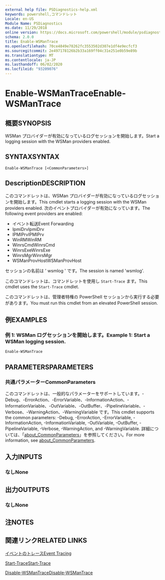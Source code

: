 ```yaml
---
external help file: PSDiagnostics-help.xml
keywords: powershell,コマンドレット
Locale: en-US
Module Name: PSDiagnostics
ms.date: 11/29/2018
online version: https://docs.microsoft.com/powershell/module/psdiagnostics/enable-wsmantrace?view=powershell-6&WT.mc_id=ps-gethelp
schema: 2.0.0
title: Enable-WSManTrace
ms.openlocfilehash: 70ce4849e78262fc3553502d307e1df4e9ecfcf3
ms.sourcegitcommit: 2e497178126b2b33a169ff04c31e251e0b59e89b
ms.translationtype: MT
ms.contentlocale: ja-JP
ms.lasthandoff: 06/02/2020
ms.locfileid: "93209076"
---
```

# <span data-ttu-id="ef226-103">Enable-WSManTrace</span><span class="sxs-lookup"><span data-stu-id="ef226-103">Enable-WSManTrace</span></span>

## <span data-ttu-id="ef226-104">概要</span><span class="sxs-lookup"><span data-stu-id="ef226-104">SYNOPSIS</span></span>
<span data-ttu-id="ef226-105">WSMan プロバイダーが有効になっているログセッションを開始します。</span><span class="sxs-lookup"><span data-stu-id="ef226-105">Start a logging session with the WSMan providers enabled.</span></span>

## <span data-ttu-id="ef226-106">SYNTAX</span><span class="sxs-lookup"><span data-stu-id="ef226-106">SYNTAX</span></span>

```
Enable-WSManTrace [<CommonParameters>]
```

## <span data-ttu-id="ef226-107">Description</span><span class="sxs-lookup"><span data-stu-id="ef226-107">DESCRIPTION</span></span>
<span data-ttu-id="ef226-108">このコマンドレットは、WSMan プロバイダーが有効になっているログセッションを開始します。</span><span class="sxs-lookup"><span data-stu-id="ef226-108">This cmdlet starts a logging session with the WSMan providers enabled.</span></span> <span data-ttu-id="ef226-109">次のイベントプロバイダーが有効になっています。</span><span class="sxs-lookup"><span data-stu-id="ef226-109">The following event providers are enabled:</span></span>

- <span data-ttu-id="ef226-110">イベント転送</span><span class="sxs-lookup"><span data-stu-id="ef226-110">Event Forwarding</span></span>
- <span data-ttu-id="ef226-111">IpmiDrv</span><span class="sxs-lookup"><span data-stu-id="ef226-111">IpmiDrv</span></span>
- <span data-ttu-id="ef226-112">IPMIPrv</span><span class="sxs-lookup"><span data-stu-id="ef226-112">IPMIPrv</span></span>
- <span data-ttu-id="ef226-113">WinRM</span><span class="sxs-lookup"><span data-stu-id="ef226-113">WinRM</span></span>
- <span data-ttu-id="ef226-114">WinrsCmd</span><span class="sxs-lookup"><span data-stu-id="ef226-114">WinrsCmd</span></span>
- <span data-ttu-id="ef226-115">WinrsExe</span><span class="sxs-lookup"><span data-stu-id="ef226-115">WinrsExe</span></span>
- <span data-ttu-id="ef226-116">WinrsMgr</span><span class="sxs-lookup"><span data-stu-id="ef226-116">WinrsMgr</span></span>
- <span data-ttu-id="ef226-117">WSManProvHost</span><span class="sxs-lookup"><span data-stu-id="ef226-117">WSManProvHost</span></span>

<span data-ttu-id="ef226-118">セッションの名前は ' wsmlog ' です。</span><span class="sxs-lookup"><span data-stu-id="ef226-118">The session is named 'wsmlog'.</span></span>

<span data-ttu-id="ef226-119">このコマンドレットは、コマンドレットを使用し `Start-Trace` ます。</span><span class="sxs-lookup"><span data-stu-id="ef226-119">This cmdlet uses the `Start-Trace` cmdlet.</span></span>

<span data-ttu-id="ef226-120">このコマンドレットは、管理者特権の PowerShell セッションから実行する必要があります。</span><span class="sxs-lookup"><span data-stu-id="ef226-120">You must run this cmdlet from an elevated PowerShell session.</span></span>

## <span data-ttu-id="ef226-121">例</span><span class="sxs-lookup"><span data-stu-id="ef226-121">EXAMPLES</span></span>

### <span data-ttu-id="ef226-122">例 1: WSMan ログセッションを開始します。</span><span class="sxs-lookup"><span data-stu-id="ef226-122">Example 1: Start a WSMan logging session.</span></span>

```powershell
Enable-WSManTrace
```

## <span data-ttu-id="ef226-123">PARAMETERS</span><span class="sxs-lookup"><span data-stu-id="ef226-123">PARAMETERS</span></span>

### <span data-ttu-id="ef226-124">共通パラメーター</span><span class="sxs-lookup"><span data-stu-id="ef226-124">CommonParameters</span></span>

<span data-ttu-id="ef226-125">このコマンドレットは、一般的なパラメーターをサポートしています。-Debug、-ErrorAction、-ErrorVariable、-InformationAction、-InformationVariable、-OutVariable、-OutBuffer、-PipelineVariable、-Verbose、-WarningAction、-WarningVariable です。</span><span class="sxs-lookup"><span data-stu-id="ef226-125">This cmdlet supports the common parameters: -Debug, -ErrorAction, -ErrorVariable, -InformationAction, -InformationVariable, -OutVariable, -OutBuffer, -PipelineVariable, -Verbose, -WarningAction, and -WarningVariable.</span></span> <span data-ttu-id="ef226-126">詳細については、「[about_CommonParameters](https://go.microsoft.com/fwlink/?LinkID=113216)」を参照してください。</span><span class="sxs-lookup"><span data-stu-id="ef226-126">For more information, see [about_CommonParameters](https://go.microsoft.com/fwlink/?LinkID=113216).</span></span>

## <span data-ttu-id="ef226-127">入力</span><span class="sxs-lookup"><span data-stu-id="ef226-127">INPUTS</span></span>

### <span data-ttu-id="ef226-128">なし</span><span class="sxs-lookup"><span data-stu-id="ef226-128">None</span></span>

## <span data-ttu-id="ef226-129">出力</span><span class="sxs-lookup"><span data-stu-id="ef226-129">OUTPUTS</span></span>

### <span data-ttu-id="ef226-130">なし</span><span class="sxs-lookup"><span data-stu-id="ef226-130">None</span></span>

## <span data-ttu-id="ef226-131">注</span><span class="sxs-lookup"><span data-stu-id="ef226-131">NOTES</span></span>

## <span data-ttu-id="ef226-132">関連リンク</span><span class="sxs-lookup"><span data-stu-id="ef226-132">RELATED LINKS</span></span>

[<span data-ttu-id="ef226-133">イベントのトレース</span><span class="sxs-lookup"><span data-stu-id="ef226-133">Event Tracing</span></span>](/windows/desktop/ETW/event-tracing-portal)

[<span data-ttu-id="ef226-134">Start-Trace</span><span class="sxs-lookup"><span data-stu-id="ef226-134">Start-Trace</span></span>](start-trace.md)

[<span data-ttu-id="ef226-135">Disable-WSManTrace</span><span class="sxs-lookup"><span data-stu-id="ef226-135">Disable-WSManTrace</span></span>](Disable-WSManTrace.md)
